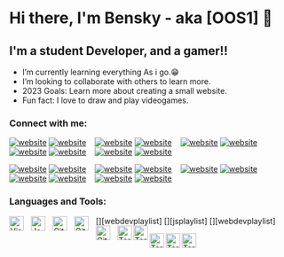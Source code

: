 # Hi there, I'm Bensky - aka [OOS1] 👋 

## I'm a student Developer, and a gamer!!

- I’m currently learning everything As i go.😁
- I’m looking to collaborate with others to learn more.
- 2023 Goals: Learn more about creating a small website.
- Fun fact: I love to draw and play videogames.
### Connect with me:
[![website](./img/globe-light.svg)](https://skyben.business.site#gh-light-mode-only)
[![website](./img/globe-dark.svg)](https://skyben.business.site#gh-dark-mode-only)
&nbsp;&nbsp;
[![website](./img/YouTube-light-logo-(2017).svg)](https://youtube.com#gh-light-mode-only)
[![website](./img/youtube-dark.svg)](https://youtube.com#gh-dark-mode-only)
&nbsp;&nbsp;
[![website](./img/twitter-light.svg)](https://twitter.com/skyben1#gh-light-mode-only)
[![website](./img/twitter-dark.svg)](https://twitter.com/skyben1#gh-dark-mode-only)
&nbsp;&nbsp;
[![website](./img/linkedin-light.svg)](https://linkedin.com/in/bensky-sainvilus#gh-light-mode-only)
[![website](./img/linkedin-dark.svg)](https://linkedin.com/in/bensky-sainvilus#gh-dark-mode-only)
&nbsp;&nbsp;
[![website](./img/instagram-light.svg)](https://instagram.com/skybennation#gh-light-mode-only)
[![website](./img/instagram-dark.svg)](https://instagram.com/skybennation#gh-dark-mode-only)


[![website](./img/globe-light.svg)](https://codestackr.com#gh-light-mode-only)
[![website](./img/globe-dark.svg)](https://codestackr.com#gh-dark-mode-only)
&nbsp;&nbsp;
[![website](./img/youtube-light.svg)](https://youtube.com/codestackr#gh-light-mode-only)
[![website](./img/youtube-dark.svg)](https://youtube.com/codestackr#gh-dark-mode-only)
&nbsp;&nbsp;
[![website](./img/twitter-light.svg)](https://twitter.com/codestackr#gh-light-mode-only)
[![website](./img/twitter-dark.svg)](https://twitter.com/codestackr#gh-dark-mode-only)
&nbsp;&nbsp;
[![website](./img/linkedin-light.svg)](https://linkedin.com/in/codeSTACKr#gh-light-mode-only)
[![website](./img/linkedin-dark.svg)](https://linkedin.com/in/codeSTACKr#gh-dark-mode-only)
&nbsp;&nbsp;
[![website](./img/instagram-light.svg)](https://instagram.com/codeSTACKr#gh-light-mode-only)
[![website](./img/instagram-dark.svg)](https://instagram.com/codeSTACKr#gh-dark-mode-only)


### Languages and Tools:
[<img align="left" alt="Visual Studio Code" width="26px" src="https://cdn.jsdelivr.net/gh/devicons/devicon/icons/vscode/vscode-original.svg" style="padding-right:10px;" />][webdevplaylist]
[<img align="left" alt="JavaScript" width="26px" src="https://cdn.jsdelivr.net/gh/devicons/devicon/icons/javascript/javascript-original.svg" style="padding-right:10px;" />][jsplaylist]
[<img align="left" alt="Git" width="26px" src="https://cdn.jsdelivr.net/gh/devicons/devicon/icons/git/git-original.svg" style="padding-right:10px;" />][webdevplaylist]
[<img align="left" alt="GitHub" width="26px" src="https://user-images.githubusercontent.com/3369400/139447912-e0f43f33-6d9f-45f8-be46-2df5bbc91289.png" style="padding-right:10px;" />](https://www.youtube.com/@Relaxspace1/videos#gh-dark-mode-only)
[<img align="left" alt="GitHub" width="26px" src="https://user-images.githubusercontent.com/3369400/139448065-39a229ba-4b06-434b-bc67-616e2ed80c8f.png" style="padding-right:10px;" />](https://www.youtube.com/@Relaxspace1/videos#gh-light-mode-only)
[<img align="left" alt="Terminal" width="26px" src="./img/terminal-light.svg" />](https://www.youtube.com/@Relaxspace1/videos#gh-light-mode-only)
[<img align="left" alt="Terminal" width="26px" src="terminal-dark.svg" />](https://www.youtube.com/@Relaxspace1/videos#gh-dark-mode-only)
<br />

[<img align="left" alt="Terminal" width="26px" src="./img/terminal-light.svg" />](https://www.youtube.com/playlist?list=PLkwxH9e_vrAJ0WbEsFA9W3I1W-g_BTsbt#gh-light-mode-only)
[<img align="left" alt="Terminal" width="26px" src="./img/terminal-dark.svg" />](https://www.youtube.com/playlist?list=PLkwxH9e_vrAJ0WbEsFA9W3I1W-g_BTsbt#gh-dark-mode-only)

[<img align="left" alt="Terminal" width="26px" src="https://icons8.com/icon/13930/linkedin" />](https://www.linkedin.com/in/bensky-sainvilus)

